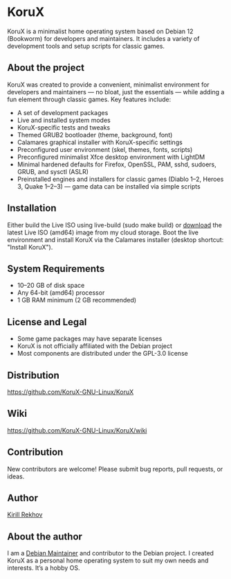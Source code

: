 # KoruX

KoruX is a minimalist home operating system based on Debian 12 (Bookworm) for
developers and maintainers. It includes a variety of development tools and setup
scripts for classic games.

## About the project

KoruX was created to provide a convenient, minimalist environment for developers
and maintainers — no bloat, just the essentials — while adding a fun element
through classic games. Key features include:

- A set of development packages
- Live and installed system modes
- KoruX-specific tests and tweaks
- Themed GRUB2 bootloader (theme, background, font)
- Calamares graphical installer with KoruX-specific settings
- Preconfigured user environment (skel, themes, fonts, scripts)
- Preconfigured minimalist Xfce desktop environment with LightDM
- Minimal hardened defaults for Firefox, OpenSSL, PAM, sshd, sudoers, GRUB, and
  sysctl (ASLR)
- Preinstalled engines and installers for classic games
  (Diablo 1–2, Heroes 3, Quake 1–2–3) — game data can be installed via simple scripts

## Installation

Either build the Live ISO using live-build (sudo make build) or
[download](https://disk.yandex.ru/d/UCea7iAEbWX3Zg) the latest Live ISO (amd64)
image from my cloud storage. Boot the live environment and install KoruX via the
Calamares installer (desktop shortcut: "Install KoruX").

## System Requirements

- 10–20 GB of disk space
- Any 64-bit (amd64) processor
- 1 GB RAM minimum (2 GB recommended)

## License and Legal

- Some game packages may have separate licenses
- KoruX is not officially affiliated with the Debian project
- Most components are distributed under the GPL-3.0 license

## Distribution

https://github.com/KoruX-GNU-Linux/KoruX

## Wiki

https://github.com/KoruX-GNU-Linux/KoruX/wiki

## Contribution

New contributors are welcome! Please submit bug reports, pull requests, or ideas.

## Author

[Kirill Rekhov](https://github.com/krekhovx)

## About the author

I am a [Debian Maintainer](https://nm.debian.org/person/krekhov/) and
contributor to the Debian project. I created KoruX as a personal home operating
system to suit my own needs and interests. It’s a hobby OS.
